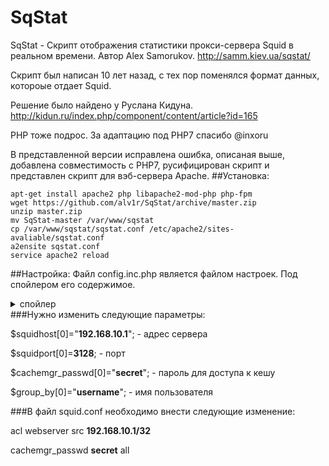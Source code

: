 # SqStat
SqStat - Скрипт отображения статистики прокси-сервера Squid в реальном времени. Автор Alex Samorukov.
http://samm.kiev.ua/sqstat/

Скрипт был написан 10 лет назад, с тех пор поменялся формат данных, котороые отдает Squid.

Решение было найдено у Руслана Кидуна.
http://kidun.ru/index.php/component/content/article?id=165


PHP тоже подрос. За адаптацию под PHP7 спасибо @inxoru


В представленной версии исправлена ошибка, описаная выше, добавлена совместимость с PHP7, русифицирован скрипт и представлен скрипт для вэб-сервера Apache.
##Установка:
```
apt-get install apache2 php libapache2-mod-php php-fpm
wget https://github.com/alv1r/SqStat/archive/master.zip
unzip master.zip 
mv SqStat-master /var/www/sqstat
cp /var/www/sqstat/sqstat.conf /etc/apache2/sites-avaliable/sqstat.conf
a2ensite sqstat.conf 
service apache2 reload

```
##Настройка:
Файл config.inc.php является файлом настроек. Под спойлером его содержимое.
<details> 
<summary>спойлер</summary>
   
```
<?php
/* global settings */

$use_js=true; // use javascript for the HTML toolkits

// Maximum URL length to display in URI table column
DEFINE("SQSTAT_SHOWLEN",60);


/* proxy settings */

/* Squid proxy server ip address or host name */
$squidhost[0]="192.168.10.1";
/* Squid proxy server port */
$squidport[0]=3128;
/* cachemgr_passwd in squid.conf. Leave blank to disable authorisation */
$cachemgr_passwd[0]="secret";
/* Resolve user IP addresses or print them as numbers only [true|false] */
$resolveip[0]=false; 
/* uncomment next line if you want to use hosts-like file. 
   See hosts.txt.dist. */
// $hosts_file[0]="hosts.txt"
/* Group users by hostname - "host" or by User - "username". Username work only 
   with squid 2.6+ */ 
$group_by[0]="username";

/* you can specify more than one proxy in the configuration file, e.g.: */
// $squidhost[1]="192.168.0.2";
// $squidport[1]=3129;
// $cachemgr_passwd[1]="secret";
// $resolveip[1]=true; 
// $hosts_file[1]="otherhosts.txt"
?>
```
</details>
###Нужно изменить следующие параметры:

$squidhost[0]="**192.168.10.1**"; - адрес сервера

$squidport[0]=**3128**; - порт

$cachemgr_passwd[0]="**secret**"; - пароль для доступа к кешу

$group_by[0]="**username**"; - имя пользователя

###В файл squid.conf необходимо внести следующие изменение:


acl webserver src **192.168.10.1/32**

cachemgr_passwd **secret** all

